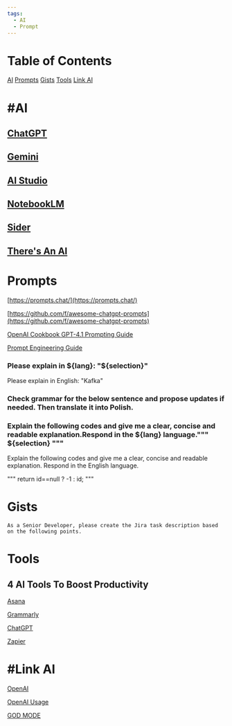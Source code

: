 ```yaml
---
tags:
  - AI
  - Prompt
---
```


# Table of Contents

[AI](#ai)
[Prompts](#prompts)
[Gists](#gists)
[Tools](#tools)
[Link AI](#link-ai)

# #AI 

## [ChatGPT](https://chat.openai.com/)

## [Gemini](https://gemini.google.com/)

## [AI Studio](https://aistudio.google.com/)

## [NotebookLM](https://notebooklm.google/)

## [Sider](https://chromewebstore.google.com/detail/sider-pasek-chatgpt-+-vis/difoiogjjojoaoomphldepapgpbgkhkb)

## [There's An AI](https://theresanai.com/)

# Prompts

[https://prompts.chat/](https://prompts.chat/)

[https://github.com/f/awesome-chatgpt-prompts](https://github.com/f/awesome-chatgpt-prompts)

[OpenAI Cookbook GPT-4.1 Prompting Guide](https://cookbook.openai.com/examples/gpt4-1_prompting_guide)

[Prompt Engineering Guide](https://www.promptingguide.ai/)

### Please explain in ${lang}: "${selection}"
Please explain in English: "Kafka"

### Check grammar for the below sentence and propose updates if needed. Then translate it into Polish.

### Explain the following codes and give me a clear, concise and readable explanation.Respond in the ${lang} language.""" ${selection} """
Explain the following codes and give me a clear, concise and readable explanation. Respond in the English language.

"""
return id==null ? -1 : id;
"""

# Gists

```
As a Senior Developer, please create the Jira task description based on the following points.
```

# Tools

## 4 AI Tools To Boost Productivity

[Asana](https://asana.com/)

[Grammarly](https://grammarly.com/)

[ChatGPT](https://chatgpt.com/)

[Zapier](https://zapier.com/app/home)

# #Link AI 

[OpenAI](https://openai.com/)

[OpenAI Usage](https://platform.openai.com/account/usage)

[GOD MODE](https://godmode.space/)
